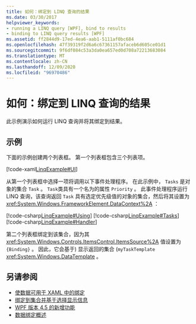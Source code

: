 ```yaml
---
title: 如何：绑定到 LINQ 查询的结果
ms.date: 03/30/2017
helpviewer_keywords:
- running a LINQ query [WPF], bind to results
- binding to LINQ query results [WPF]
ms.assetid: ff2844d9-17ed-4ea6-aab1-5111af0bc684
ms.openlocfilehash: 47f39319f2d6a6c67361157afaceb6d605ce01d1
ms.sourcegitcommit: 9f6df084c53a3da0ea657ed0d708a72213683084
ms.translationtype: MT
ms.contentlocale: zh-CN
ms.lasthandoff: 12/09/2020
ms.locfileid: "96970486"
---
```

# <a name="how-to-bind-to-the-results-of-a-linq-query"></a>如何：绑定到 LINQ 查询的结果

此示例演示如何运行 LINQ 查询并将其绑定到结果。

## <a name="example"></a>示例

下面的示例创建两个列表框。 第一个列表框包含三个列表项。

[!code-xaml[LinqExample#UI](~/samples/snippets/csharp/VS_Snippets_Wpf/LinqExample/CSharp/Window1.xaml#ui)]

从第一个列表框中选择一项将调用以下事件处理程序。 在此示例中， `Tasks` 是对象的集合 `Task` 。 `Task`类具有一个名为的属性 `Priority` 。 此事件处理程序运行 LINQ 查询，该查询返回 `Task` 具有选定优先级值的对象的集合，然后将其设置为 <xref:System.Windows.FrameworkElement.DataContext%2A> ：

[!code-csharp[LinqExample#Using](~/samples/snippets/csharp/VS_Snippets_Wpf/LinqExample/CSharp/Window1.xaml.cs#using)]
[!code-csharp[LinqExample#Tasks](~/samples/snippets/csharp/VS_Snippets_Wpf/LinqExample/CSharp/Window1.xaml.cs#tasks)]
[!code-csharp[LinqExample#Handler](~/samples/snippets/csharp/VS_Snippets_Wpf/LinqExample/CSharp/Window1.xaml.cs#handler)]

第二个列表框绑定到该集合，因为其 <xref:System.Windows.Controls.ItemsControl.ItemsSource%2A> 值设置为 `{Binding}` 。 因此，它会基于) 显示返回的集合 (`myTaskTemplate` <xref:System.Windows.DataTemplate> 。

## <a name="see-also"></a>另请参阅

- [使数据可用于 XAML 中的绑定](how-to-make-data-available-for-binding-in-xaml.md)
- [绑定到集合并基于选择显示信息](how-to-bind-to-a-collection-and-display-information-based-on-selection.md)
- [WPF 版本 4.5 的新增功能](../getting-started/whats-new.md)
- [数据绑定概述](/dotnet/desktop-wpf/data/data-binding-overview)
